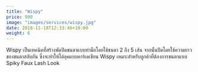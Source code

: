 ```yaml
---
title: "Wispy"
price: 990
image: "images/services/wispy.jpg"
date: 2018-11-18T12:33:46+10:00
weight: 6
---
```


<p>Wispy เป็นเทคนิคที่สร้างพัดปิดขนตาแบบทำมือโดยใช้ขนตา 2 ถึง 5 เส้น จากนั้นปัดโดยใช้ความยาวของขนตาสลับกัน ซึ่งจะทำให้ได้ลุคแบบคาร์เดเชียน Wispy เหมาะสำหรับลูกค้าที่ต้องการขนตาแบบ Spiky Faux Lash Look</p>

